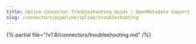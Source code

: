 ```yaml
---
title: Spline Connector Troubleshooting Guide | OpenMetadata Support
slug: /connectors/pipeline/spline/troubleshooting
---
```


{% partial file="/v1.8/connectors/troubleshooting.md" /%}
